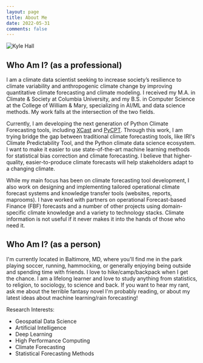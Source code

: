 ```yaml
---
layout: page
title: About Me
date: 2022-05-31
comments: false
---
```


<head>
<meta name="viewport" content="width=device-width, initial-scale=1">
<style>
.card {
  box-shadow: 0 4px 8px 0 rgba(0,0,0,0.2);
  transition: 0.3s;
}

.card:hover {
  box-shadow: 0 8px 16px 0 rgba(0,0,0,0.2);
  cursor: pointer;
}

.mycontainer {
  padding: 2px 16px;
}
</style>
</head>

<img src="https://kjhall01.github.io/assets/img/IMG_4130.jpeg" class="img-circle zoombtn animated rotateIn" alt="Kyle Hall" style="width:200px height:200px  !important">

## Who Am I? (as a professional)

I am a climate data scientist seeking to increase society’s resilience to climate variability and anthropogenic climate change by improving quantitative climate forecasting and climate modeling. I received my M.A. in Climate & Society at Columbia University, and my B.S. in Computer Science at the College of William & Mary, specializing in AI/ML and data science methods. My work falls at the intersection of the two fields.

Currently, I am developing the next generation of Python Climate Forecasting tools, including [XCast](https://kjhall01.github.io/xcast) and 
[PyCPT](https://github.com/kjhall-iri/pycpt). Through this work, I am trying bridge the gap between traditional climate forecasting tools, like IRI's Climate Predictability Tool, and the Python climate data science ecosystem. I want to make it easier to use state-of-the-art machine learning methods for statistical bias correction and climate forecasting. I believe that higher-quality, easier-to-produce climate forecasts will help stakeholders adapt to a changing climate.

While my main focus has been on climate forecasting tool development, I also work on designing and implementing tailored operational climate forecast systems and knowledge transfer tools (websites, reports, maprooms). I have worked with partners on operational Forecast-based Finance (FBF) forecasts and a number of other projects using domain-specific climate knowledge and a variety to technology stacks. Climate information is not useful if it never makes it into the hands of those who need it.

## Who Am I? (as a person)

I'm currently located in Baltimore, MD, where you'll find me in the park playing soccer, running, hammocking, or generally enjoying being outside and spending time with friends. I love to hike/camp/backpack when I get the chance. I am a lifelong learner and love to study anything from statistics, to religion, to sociology, to science and back. If you want to hear my rant, ask me about the terrible fantasy novel I'm probably reading, or about my latest ideas about machine learning/rain forecasting! 

Research Interests:

- Geospatial Data Science 
- Artificial Intelligence 
- Deep Learning
- High Performance Computing
- Climate Forecasting
- Statistical Forecasting Methods





